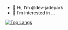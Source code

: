 - 👋 Hi, I’m @dev-jadepark
- 👀 I’m interested in ...

<!---
dev-jadepark/dev-jadepark is a ✨ special ✨ repository because its `README.md` (this file) appears on your GitHub profile.
You can click the Preview link to take a look at your changes.
--->
[![Top Langs](https://github-readme-stats.vercel.app/api/top-langs/?username=dev-jadepark&layout=compact)](https://github.com/dev-jadepark/github-readme-stats)
